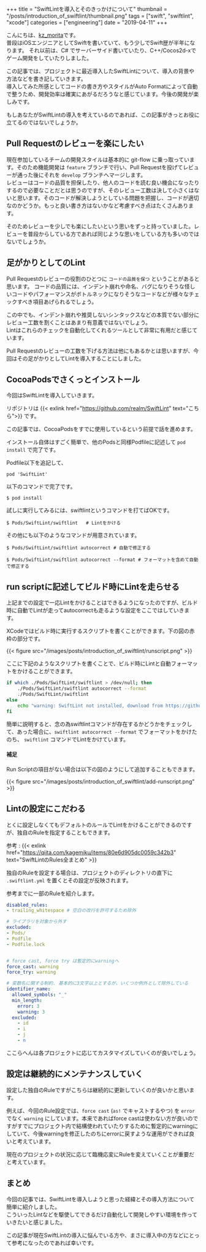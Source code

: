 +++
title = "SwiftLintを導入とそのきっかけについて"
thumbnail = "/posts/introduction_of_swiftlint/thumbnail.png"
tags = ["swift", "swiftlint", "xcode"]
categories = ["engineering"]
date = "2019-04-11"
+++


こんにちは、[kz\_morita](https://twitter.com/kz_morita)です。\
普段はiOSエンジニアとしてSwiftを書いていて、もう少しでSwift歴が半年になります。
それ以前は、C# でサーバーサイド書いていたり、C++/Cocos2d-xでゲーム開発をしていたりしました。

この記事では、プロジェクトに最近導入したSwiftLintについて、導入の背景や方法などを書き記していきます。\
導入してみた所感としてコードの書き方やスタイルがAuto Formatによって自動で整うため、開発効率は確実にあがるだろうなと感じています。今後の開発が楽しみです。

もしあなたがSwiftLintの導入を考えているのであれば、この記事がきっとお役に立てるのではないでしょうか。

## Pull Requestのレビューを楽にしたい

現在参加しているチームの開発スタイルは基本的に git-flow に乗っ取っています。そのため機能開発は `feature` ブランチで行い、Pull Requestを投げてレビューが通った後にそれを `develop` ブランチへマージします。\
レビューはコードの品質を担保したり、他人のコードを読む良い機会になったりするので必要なことだとは思うのですが、そのレビュー工数は決して小さくはないと思います。そのコードが解決しようとしている問題を把握し、コードが適切なのかどうか。もっと良い書き方はないかなど考慮すべき点はたくさんあります。

そのためレビューを少しでも楽にしたいという思いをずっと持っていました。レビューを普段からしている方であれば同じような思いをしている方も多いのではないでしょうか。

## 足がかりとしてのLint

Pull Requestのレビューの役割のひとつに `コードの品質を保つ` ということがあると思います。
コードの品質には、インデント崩れや命名、バグになりそうな怪しいコードやパフォーマンスがボトルネックになりそうなコードなどが様々なチェックすべき項目あげられるでしょう。

この中でも、インデント崩れや推奨しないシンタックスなどの本質でない部分にレビュー工数を割くことはあまり有意義ではないでしょう。\
Lintはこれらのチェックを自動化してくれるツールとして非常に有用だと感じています。

Pull Requestのレビューの工数を下げる方法は他にもあるかとは思いますが、今回はその足がかりとしてLintを導入することにしました。

## CocoaPodsでさくっとインストール

今回はSwiftLintを導入していきます。

リポジトリは {{< exlink href="https://github.com/realm/SwiftLint" text="こちら">}} です。

この記事では、CocoaPodsをすでに使用しているという前提で話を進めます。

インストール自体はすごく簡単で、他のPodsと同様Podfileに記述して `pod install` で完了です。

Podfile以下を追記して、

```
pod 'SwiftLint'
```

以下のコマンドで完了です。

```
$ pod install
```

試しに実行してみるには、swiftlintというコマンドを打てばOKです。

```
$ Pods/SwiftLint/swiftlint   # Lintをかける
```

その他にも以下のようなコマンドが用意されています。

```
$ Pods/SwiftLint/swiftlint autocorrect # 自動で修正する

$ Pods/SwiftLint/swiftlint autocorrect --format # フォーマットを含めて自動で修正する
```

## run scriptに記述してビルド時にLintを走らせる

上記までの設定で一応Lintをかけることはできるようになったのですが、ビルド時に自動でLintが走ってautocorrectも走るような設定をここではしていきます。

XCodeではビルド時に実行するスクリプトを書くことができます。下の図の赤枠の部分です。


{{< figure src="/images/posts/introduction_of_swiftlint/runscript.png" >}}

ここに下記のようなスクリプトを書くことで、ビルド時にLintと自動フォーマットをかけることができます。

```bash
if which ./Pods/SwiftLint/swiftlint > /dev/null; then
    ./Pods/SwiftLint/swiftlint autocorrect --format
    ./Pods/SwiftLint/swiftlint
else
    echo "warning: SwiftLint not installed, download from https://github.com/realm/SwiftLint"
fi
```

簡単に説明すると、念の為swiftlintコマンドが存在するかどうかをチェックして、あった場合に、`swiftlint autocorrect --format` でフォーマットをかけたのち、 `swiftlint` コマンドでLintをかけています。

#### 補足

Run Scriptの項目がない場合は以下の図のようにして追加することもできます。

{{< figure src="/images/posts/introduction_of_swiftlint/add-runscript.png" >}}


## Lintの設定にこだわる

とくに設定しなくてもデフォルトのルールでLintをかけることができるのですが、独自のRuleを指定することもできます。

参考
: {{< exlink href="https://qiita.com/kagemiku/items/80e6d905dc0059c342b3" text="SwiftLintのRules全まとめ" >}}

独自のRuleを設定する場合は、プロジェクトのディレクトリの直下に `.swiftlint.yml` を置くとその設定が反映されます。

参考までに一部のRuleを紹介します。

```yaml
disabled_rules:
- trailing_whitespace # 空白の改行を許可するため除外

# ライブラリを対象から外す
excluded:
- Pods/
- Podfile
- Podfile.lock


# force cast, force try は暫定的にwarningへ
force_cast: warning
force_try: warning

# 変数名に関する制約. 基本的に3文字以上とするが、いくつか例外として除外している
identifier_name:
  allowed_symbols: "_"
  min_length:
    error: 3
    warning: 3
  excluded:
    - id
    - i
    - j
    - n
```

ここらへんは各プロジェクトに応じてカスタマイズしていくのが良いでしょう。


## 設定は継続的にメンテナンスしていく

設定した独自のRuleですがこちらは継続的に更新していくのが良いかと思います。

例えば、今回のRule設定では、`force cast` (`as!` でキャストするやつ) を `error` でなく `warning` にしています。本来であればforce castは使わない方が良いのですがすでにプロジェクト内で結構使われていたりするために暫定的にwarningにしていて、今後warningを修正したのちにerrorに戻すような運用ができれば良いと考えています。


現在のプロジェクトの状況に応じて臨機応変にRuleを変えていくことが重要だと考えています。


## まとめ

今回の記事では、SwiftLintを導入しようと思った経緯とその導入方法について簡単に紹介しました。\
こういったLintなどを駆使してできるだけ自動化して開発しやすい環境を作っていきたいと感じました。

この記事が現在SwiftLintの導入に悩んでいる方や、まさに導入中の方などにとって参考になったのであれば幸いです。


